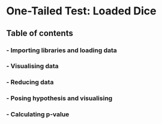 # One-Tailed Test: Loaded Dice
## **Table of contents**
### - Importing libraries and loading data
### - Visualising data
### - Reducing data
### - Posing hypothesis and visualising 
### - Calculating p-value 
